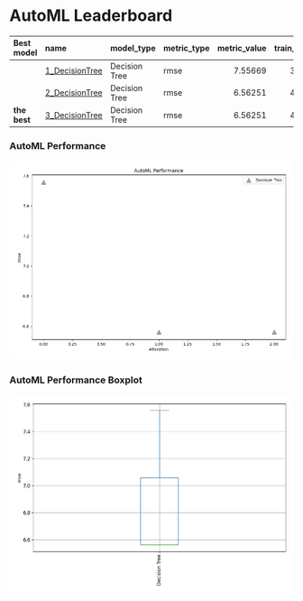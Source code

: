 # AutoML Leaderboard

| Best model   | name                                       | model_type    | metric_type   |   metric_value |   train_time |
|:-------------|:-------------------------------------------|:--------------|:--------------|---------------:|-------------:|
|              | [1_DecisionTree](1_DecisionTree/README.md) | Decision Tree | rmse          |        7.55669 |        35.48 |
|              | [2_DecisionTree](2_DecisionTree/README.md) | Decision Tree | rmse          |        6.56251 |        44.06 |
| **the best** | [3_DecisionTree](3_DecisionTree/README.md) | Decision Tree | rmse          |        6.56251 |        41.98 |

### AutoML Performance
![AutoML Performance](ldb_performance.png)

### AutoML Performance Boxplot
![AutoML Performance Boxplot](ldb_performance_boxplot.png)